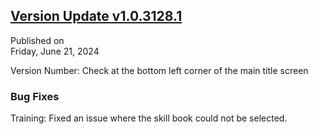 ## [Version Update v1.0.3128.1](https://store.steampowered.com/news/app/1859910/view/4204754268638692856?l=tchinese)

Published on  
Friday, June 21, 2024

Version Number: Check at the bottom left corner of the main title screen

### Bug Fixes

Training: Fixed an issue where the skill book could not be selected.